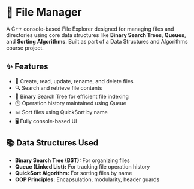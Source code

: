 # 📁 File Manager

A C++ console-based File Explorer designed for managing files and directories using core data structures like **Binary Search Trees**, **Queues**, and **Sorting Algorithms**. Built as part of a Data Structures and Algorithms course project.

## ✨ Features

- 📄 Create, read, update, rename, and delete files
- 🔍 Search and retrieve file contents
- 🧠 Binary Search Tree for efficient file indexing
- 🕒 Operation history maintained using Queue
- 📊 Sort files using QuickSort by name
- 🖥️ Fully console-based UI

## 📚 Data Structures Used

- **Binary Search Tree (BST):** For organizing files
- **Queue (Linked List):** For tracking file operation history
- **QuickSort Algorithm:** For sorting files by name
- **OOP Principles:** Encapsulation, modularity, header guards

